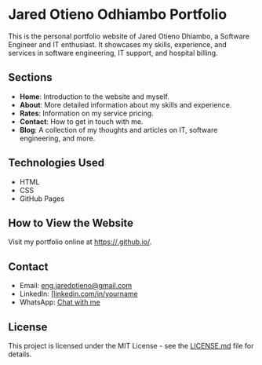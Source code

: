 # Jared Otieno Odhiambo Portfolio

This is the personal portfolio website of Jared Otieno Dhiambo, a Software Engineer and IT enthusiast. It showcases my skills, experience, and services in software engineering, IT support, and hospital billing.

## Sections
- **Home**: Introduction to the website and myself.
- **About**: More detailed information about my skills and experience.
- **Rates**: Information on my service pricing.
- **Contact**: How to get in touch with me.
- **Blog**: A collection of my thoughts and articles on IT, software engineering, and more.

## Technologies Used
- HTML
- CSS
- GitHub Pages

## How to View the Website
Visit my portfolio online at [https://<EngJay-Tech>.github.io/<repository-name>](https://EngJay-Tech>.github.io/<repository-EngJay-Tech>).

## Contact
- Email: eng.jaredotieno@gmail.com
- LinkedIn: [[linkedin.com/in/yourname](https://linkedin.com/in/yourname](https://www.linkedin.com/in/jared-odhiambo-42996728b/))
- WhatsApp: [Chat with me](https://wa.me/0116472800)

## License
This project is licensed under the MIT License - see the [LICENSE.md](LICENSE.md) file for details.
